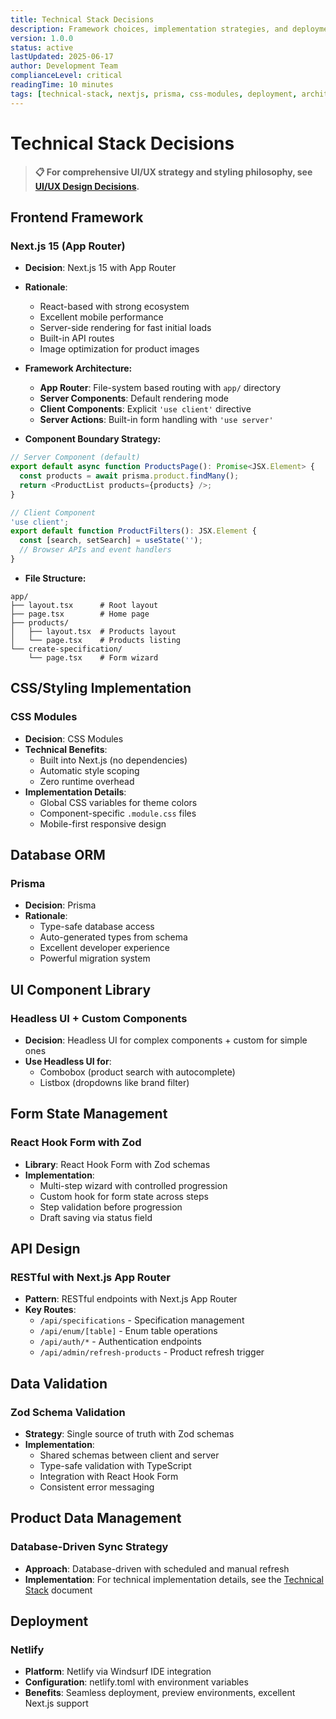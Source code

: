 ```yaml
---
title: Technical Stack Decisions
description: Framework choices, implementation strategies, and deployment technology decisions
version: 1.0.0
status: active
lastUpdated: 2025-06-17
author: Development Team
complianceLevel: critical
readingTime: 10 minutes
tags: [technical-stack, nextjs, prisma, css-modules, deployment, architecture]
---
```


# Technical Stack Decisions

<!-- AI_NAVIGATION
Reading Priority: 1 (Critical - Essential technology choices for all development)
Primary Focus: Framework selection rationale, implementation strategies, and deployment decisions for Next.js 15, Prisma ORM, CSS Modules, and Netlify deployment
Key Compliance Points:
- Next.js 15 App Router architecture and component boundaries (line 8-47)
- CSS Modules implementation with mobile-first design (line 49-60)
- Prisma ORM type-safe database patterns (line 62-69)
- React Hook Form with Zod validation strategy (line 77-85)
Critical Cross-references:
- UI/UX Design (ui-ux-design.md): Styling philosophy and design system that complements technical choices
- React Development Patterns (../guides/react-patterns.md): React 18 patterns and performance optimization
- Database-Form Integration (../guides/database-form-integration.md): Prisma and form integration patterns
- Deployment Environment (../concerns/deployment-environment.md): Netlify deployment configuration and environment setup
Anti-patterns:
- Mixing App Router and Pages Router patterns
- Using client components when server components would suffice
- Ignoring the mobile-first CSS implementation strategy
- Missing type safety with Prisma generated types
Additional Context: This document establishes the foundational technology decisions that all implementation must follow for consistency and maintainability
-->

<!-- AI_SUMMARY
This document establishes the technical stack decisions for the Specification Builder project with these key components:

• Next.js 15 App Router Framework - React-based with server-side rendering, mobile optimization, built-in API routes, and clear server/client component boundaries
• CSS Modules Styling - Built-in Next.js support with automatic scoping, global theme variables, and mobile-first responsive design patterns
• Prisma Database ORM - Type-safe database access with auto-generated types, migration system, and excellent developer experience
• React Hook Form + Zod Validation - Multi-step wizard forms with controlled progression, schema validation, and draft saving capabilities
• RESTful API Design - Next.js App Router endpoints for specifications, enum management, authentication, and admin operations
• Netlify Deployment - Platform-as-a-service with Windsurf IDE integration, environment variables, and preview environments

The stack prioritizes type safety, developer experience, and mobile performance while maintaining simplicity suitable for solo hobbyist development.
-->

> **📋 For comprehensive UI/UX strategy and styling philosophy, see [UI/UX Design Decisions](ui-ux-design.md).**

## Frontend Framework

### Next.js 15 (App Router)
- **Decision**: Next.js 15 with App Router
- **Rationale**: 
  - React-based with strong ecosystem
  - Excellent mobile performance
  - Server-side rendering for fast initial loads
  - Built-in API routes
  - Image optimization for product images
- **Framework Architecture:**
  - **App Router**: File-system based routing with `app/` directory
  - **Server Components**: Default rendering mode
  - **Client Components**: Explicit `'use client'` directive
  - **Server Actions**: Built-in form handling with `'use server'`

- **Component Boundary Strategy:**
```typescript
// Server Component (default)
export default async function ProductsPage(): Promise<JSX.Element> {
  const products = await prisma.product.findMany();
  return <ProductList products={products} />;
}

// Client Component
'use client';
export default function ProductFilters(): JSX.Element {
  const [search, setSearch] = useState('');
  // Browser APIs and event handlers
}
```

- **File Structure:**
```
app/
├── layout.tsx      # Root layout
├── page.tsx        # Home page
├── products/
│   ├── layout.tsx  # Products layout  
│   └── page.tsx    # Products listing
└── create-specification/
    └── page.tsx    # Form wizard
```

## CSS/Styling Implementation

### CSS Modules
- **Decision**: CSS Modules
- **Technical Benefits**:
  - Built into Next.js (no dependencies)
  - Automatic style scoping
  - Zero runtime overhead
- **Implementation Details**:
  - Global CSS variables for theme colors
  - Component-specific `.module.css` files
  - Mobile-first responsive design

## Database ORM

### Prisma
- **Decision**: Prisma
- **Rationale**:
  - Type-safe database access
  - Auto-generated types from schema
  - Excellent developer experience
  - Powerful migration system

## UI Component Library

### Headless UI + Custom Components
- **Decision**: Headless UI for complex components + custom for simple ones
- **Use Headless UI for**:
  - Combobox (product search with autocomplete)
  - Listbox (dropdowns like brand filter)

## Form State Management

### React Hook Form with Zod
- **Library**: React Hook Form with Zod schemas
- **Implementation**:
  - Multi-step wizard with controlled progression
  - Custom hook for form state across steps
  - Step validation before progression
  - Draft saving via status field

## API Design

### RESTful with Next.js App Router
- **Pattern**: RESTful endpoints with Next.js App Router
- **Key Routes**:
  - `/api/specifications` - Specification management
  - `/api/enum/[table]` - Enum table operations
  - `/api/auth/*` - Authentication endpoints
  - `/api/admin/refresh-products` - Product refresh trigger

## Data Validation

### Zod Schema Validation
- **Strategy**: Single source of truth with Zod schemas
- **Implementation**:
  - Shared schemas between client and server
  - Type-safe validation with TypeScript
  - Integration with React Hook Form
  - Consistent error messaging

## Product Data Management

### Database-Driven Sync Strategy
- **Approach**: Database-driven with scheduled and manual refresh
- **Implementation**: For technical implementation details, see the [Technical Stack](technical-stack.md) document

## Deployment

### Netlify
- **Platform**: Netlify via Windsurf IDE integration
- **Configuration**: netlify.toml with environment variables
- **Benefits**: Seamless deployment, preview environments, excellent Next.js support

